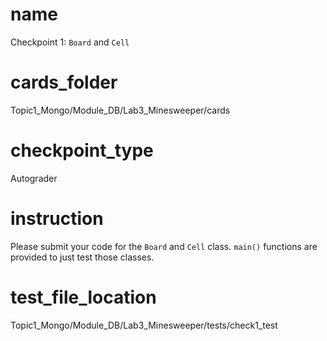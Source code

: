 # name
Checkpoint 1: `Board` and `Cell` 

# cards_folder
Topic1_Mongo/Module_DB/Lab3_Minesweeper/cards

# checkpoint_type
Autograder

# instruction
Please submit your code for the `Board` and `Cell` class. `main()` functions are provided to just test those classes.  

# test_file_location
Topic1_Mongo/Module_DB/Lab3_Minesweeper/tests/check1_test